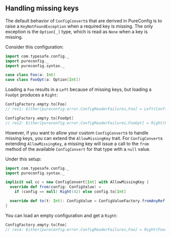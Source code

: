 ## Handling missing keys

The default behavior of `ConfigConvert`s that are derived in PureConfig is to
raise a `KeyNotFoundException` when a required key is missing. The only
exception is the `Option[_]` type, which is read as `None` when a key is
missing.

Consider this configuration:

```scala
import com.typesafe.config._
import pureconfig._
import pureconfig.syntax._

case class Foo(a: Int)
case class FooOpt(a: Option[Int])
```

Loading a `Foo` results in a `Left` because of missing keys, but loading a `FooOpt` produces a `Right`:

```scala
ConfigFactory.empty.to[Foo]
// res1: Either[pureconfig.error.ConfigReaderFailures,Foo] = Left(ConfigReaderFailures(KeyNotFound(a,None),List()))

ConfigFactory.empty.to[FooOpt]
// res2: Either[pureconfig.error.ConfigReaderFailures,FooOpt] = Right(FooOpt(None))
```

However, if you want to allow your custom `ConfigConvert`s to handle missing
keys, you can extend the `AllowMissingKey` trait. For `ConfigConvert`s extending
`AllowMissingKey`, a missing key will issue a call to the `from` method of the
available `ConfigConvert` for that type with a `null` value.

Under this setup:

```scala
import com.typesafe.config._
import pureconfig.syntax._

implicit val cc = new ConfigConvert[Int] with AllowMissingKey {
  override def from(config: ConfigValue) =
    if (config == null) Right(42) else config.to[Int]

  override def to(t: Int): ConfigValue = ConfigValueFactory.fromAnyRef(t)
}
```

You can load an empty configuration and get a `Right`:

```scala
ConfigFactory.empty.to[Foo]
// res4: Either[pureconfig.error.ConfigReaderFailures,Foo] = Right(Foo(42))
```
